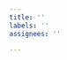 ```yaml
---
title: ''
labels: ''
assignees: ''

---
```


<!-- Welome!
- [ ] My issue is not a duplicate
- [ ] My issue relates to the const-value-types proposal and not a [follow-on proposal](https://github.com/tc39/proposal-record-tuple#are-there-any-follow-up-proposals-being-considered)
-->
